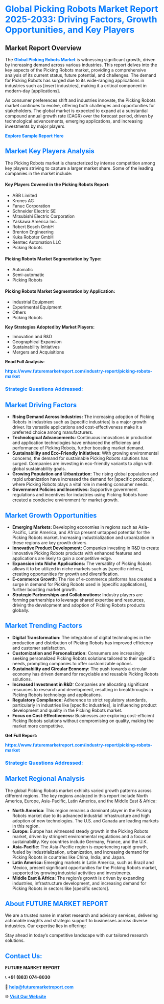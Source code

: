 <h1 style="color: #007BFF;">Global Picking Robots Market Report 2025-2033: Driving Factors, Growth Opportunities, and Key Players</h1>

<section id="overview">
<h2>Market Report Overview</h2>
<p>The <a href="https://www.futuremarketreport.com/industry-report/picking-robots-market" style="color: #007BFF; text-decoration: none;"><strong>Global Picking Robots Market</strong></a> is witnessing significant growth, driven by increasing demand across various industries. This report delves into the key aspects of the Picking Robots market, providing a comprehensive analysis of its current status, future potential, and challenges. The demand for Picking Robots has surged due to its wide-ranging applications in industries such as [insert industries], making it a critical component in modern-day [applications].</p>
<p>As consumer preferences shift and industries innovate, the Picking Robots market continues to evolve, offering both challenges and opportunities for stakeholders. The global market is expected to expand at a substantial compound annual growth rate (CAGR) over the forecast period, driven by technological advancements, emerging applications, and increasing investments by major players.</p>
</section>

<section id="overview">
<p><a href="https://www.futuremarketreport.com/request-sample/reportId=99565" style="color: #007BFF; text-decoration: none;"><strong>Explore Sample Report Here</strong></a></p>
</section>

<section id="key-players">
<h2 style="color: #007BFF;">Market Key Players Analysis</h2>
<p>The Picking Robots market is characterized by intense competition among key players striving to capture a larger market share. Some of the leading companies in the market include:</p>
<h4>Key Players Covered in the Picking Robots Report:</h4>
<ul><li>ABB Limited</li><li>Krones AG</li><li>Fanuc Corporation</li><li>Schneider Electric SE</li><li>Mitsubishi Electric Corporation</li><li>Yaskawa America Inc.</li><li>Robert Bosch GmbH</li><li>Brenton Engineering</li><li>Kuka Roboter GmbH</li><li>Remtec Automation LLC</li><li>Picking Robots</li></ul>
<h4>Picking Robots Market Segmentation by Type:</h4>
<ul><li>Automatic</li><li>Semi-automatic</li><li>Picking Robots</li></ul>

<h4>Picking Robots Market Segmentation by Application:</h4>
<ul><li>Industrial Equipment</li><li>Experimental Equipment</li><li>Others</li><li>Picking Robots</li></ul>
<p><strong>Key Strategies Adopted by Market Players:</strong></p>
<ul>
<li>Innovation and R&D</li>
<li>Geographical Expansion</li>
<li>Sustainability Initiatives</li>
<li>Mergers and Acquisitions</li>
</ul>
</section>

<section>
<p><strong>Read Full Analysis: </strong></p><a href="https://www.futuremarketreport.com/industry-report/picking-robots-market" style="color: #007BFF; text-decoration: none;"><strong>https://www.futuremarketreport.com/industry-report/picking-robots-market</strong></a>
<h3 style="color: #007BFF;">Strategic Questions Addressed:</h3>
</section>

<section id="driving-factors">
<h2 style="color: #007BFF;">Market Driving Factors</h2>
<ul>
<li><strong>Rising Demand Across Industries:</strong> The increasing adoption of Picking Robots in industries such as [specific industries] is a major growth driver. Its versatile applications and cost-effectiveness make it a preferred choice among manufacturers.</li>
<li><strong>Technological Advancements:</strong> Continuous innovations in production and application technologies have enhanced the efficiency and performance of Picking Robots, further boosting market demand.</li>
<li><strong>Sustainability and Eco-Friendly Initiatives:</strong> With growing environmental concerns, the demand for sustainable Picking Robots solutions has surged. Companies are investing in eco-friendly variants to align with global sustainability goals.</li>
<li><strong>Growing Population and Urbanization:</strong> The rising global population and rapid urbanization have increased the demand for [specific products], where Picking Robots plays a vital role in meeting consumer needs.</li>
<li><strong>Government Policies and Incentives:</strong> Supportive government regulations and incentives for industries using Picking Robots have created a conducive environment for market growth.</li>
</ul>
</section>

<section id="growth-opportunities">
<h2 style="color: #007BFF;">Market Growth Opportunities</h2>
<ul>
<li><strong>Emerging Markets:</strong> Developing economies in regions such as Asia-Pacific, Latin America, and Africa present untapped potential for the Picking Robots market. Increasing industrialization and urbanization in these regions are key growth drivers.</li>
<li><strong>Innovative Product Development:</strong> Companies investing in R&D to create innovative Picking Robots products with enhanced features and applications are likely to gain a competitive edge.</li>
<li><strong>Expansion into Niche Applications:</strong> The versatility of Picking Robots allows it to be utilized in niche markets such as [specific niches], creating opportunities for growth and diversification.</li>
<li><strong>E-commerce Growth:</strong> The rise of e-commerce platforms has created a surge in demand for Picking Robots used in [specific applications], further boosting market growth.</li>
<li><strong>Strategic Partnerships and Collaborations:</strong> Industry players are forming partnerships to leverage shared expertise and resources, driving the development and adoption of Picking Robots products globally.</li>
</ul>
</section>

<section id="trending-factors">
<h2 style="color: #007BFF;">Market Trending Factors</h2>
<ul>
<li><strong>Digital Transformation:</strong> The integration of digital technologies in the production and distribution of Picking Robots has improved efficiency and customer satisfaction.</li>
<li><strong>Customization and Personalization:</strong> Consumers are increasingly seeking personalized Picking Robots solutions tailored to their specific needs, prompting companies to offer customizable options.</li>
<li><strong>Sustainability and Circular Economy:</strong> The push towards a circular economy has driven demand for recyclable and reusable Picking Robots solutions.</li>
<li><strong>Increased Investment in R&D:</strong> Companies are allocating significant resources to research and development, resulting in breakthroughs in Picking Robots technology and applications.</li>
<li><strong>Regulatory Compliance:</strong> Adherence to strict regulatory standards, particularly in industries like [specific industries], is influencing product development and quality in the Picking Robots market.</li>
<li><strong>Focus on Cost-Effectiveness:</strong> Businesses are exploring cost-efficient Picking Robots solutions without compromising on quality, making the market more competitive.</li>
</ul>
</section>

<section>
<p><strong>Get Full Report: </strong></p><a href="https://www.futuremarketreport.com/industry-report/picking-robots-market" style="color: #007BFF; text-decoration: none;"><strong>https://www.futuremarketreport.com/industry-report/picking-robots-market</strong></a>
<h3 style="color: #007BFF;">Strategic Questions Addressed:</h3>
</section>


<section id="regional-analysis">
<h2 style="color: #007BFF;">Market Regional Analysis</h2>
<p>The global Picking Robots market exhibits varied growth patterns across different regions. The key regions analyzed in this report include North America, Europe, Asia-Pacific, Latin America, and the Middle East & Africa:</p>
<ul>
<li><strong>North America:</strong> This region remains a dominant player in the Picking Robots market due to its advanced industrial infrastructure and high adoption of new technologies. The U.S. and Canada are leading markets in this region.</li>
<li><strong>Europe:</strong> Europe has witnessed steady growth in the Picking Robots market, driven by stringent environmental regulations and a focus on sustainability. Key countries include Germany, France, and the U.K.</li>
<li><strong>Asia-Pacific:</strong> The Asia-Pacific region is experiencing rapid growth, fueled by industrialization, urbanization, and increasing demand for Picking Robots in countries like China, India, and Japan.</li>
<li><strong>Latin America:</strong> Emerging markets in Latin America, such as Brazil and Mexico, present significant opportunities for the Picking Robots market, supported by growing industrial activities and investments.</li>
<li><strong>Middle East & Africa:</strong> The region’s growth is driven by expanding industries, infrastructure development, and increasing demand for Picking Robots in sectors like [specific sectors].</li>
</ul>
</section>

<footer>
<h2 style="color: #007BFF;">About FUTURE MARKET REPORT</h2>
<p>We are a trusted name in market research and advisory services, delivering actionable insights and strategic support to businesses across diverse industries. Our expertise lies in offering:</p>

<p>Stay ahead in today’s competitive landscape with our tailored research solutions.</p>

<h2 style="color: #007BFF;">Contact Us:</h2>
<p><strong>FUTURE MARKET REPORT</strong></p>
<p>📞 <strong>+91 (883) 074-8030</strong></p>
<p>📧 <strong><a href="mailto:help@futuremarketreport.com" style="color: #007BFF;">help@futuremarketreport.com</a></strong></p>
<p>🌐 <strong><a href="https://www.futuremarketreport.com/" style="color: #007BFF;">Visit Our Website</a></strong></p>
</footer>